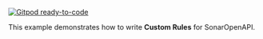 [![Gitpod ready-to-code](https://img.shields.io/badge/Gitpod-ready--to--code-blue?logo=gitpod)](https://gitpod.io/#https://github.com/fxrobin/openapi-custom-rules)

This example demonstrates how to write **Custom Rules** for SonarOpenAPI.
